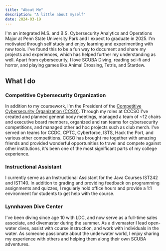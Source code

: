 ```yaml
---
title: "About Me"
description: "A little about myself"
date: 2024-03-19
---
```


I'm an integrated M.S. and B.S. Cybersecurity Analytics and Operations Major at Penn State University Park and I expect to graduate in 2025. I'm motivated through self study and enjoy learning and experimenting with new tools. I've found this to be a fun way to document and share my projects and experiences, which has helped further my understanding as well. Apart from cybersecurity, I love SCUBA Diving, reading sci-fi and horror, and playing games like Animal Crossing, Tetris, and Stardew.

## What I do

### Competitive Cybersecurity Organization

In addition to my coursework, I'm the President of the [Competitive Cybersecurity Organization (CCSO)](https://ccso.psu.edu/). Through my roles at CCCSO I've created and planned general body meetings, managed a team of ~12 chairs and executive board members, organized and ran teams for cybersecurity competitions, and managed other ad hoc projects such as club merch. I've served on teams for CCDC, CPTC, Cyberforce, ISTS, Hack the Port, and various other competitions. CCSO has brought me together with amazing friends and provided wonderful opportunities to travel and compete against other institutions, it's been one of the most significant parts of my college experience.

### Instructional Assistant

I currently serve as an Instructional Assistant for the Java Courses IST242 and IST140. In addition to grading and providing feedback on programming assignments and quizzes, I regularly hold office hours and provide a 1:1 environment for students to get help with the course.

### Lynnhaven Dive Center

I've been diving since age 10 with LDC, and now serve as a full-time sales associate, and divemaster during the summer. As a divemaster I lead open-water dives, assist with course instruction, and work with individuals in the water. As someone passionate about the underwater world, I enjoy sharing my experience with others and helping them along their own SCUBA adventures.
